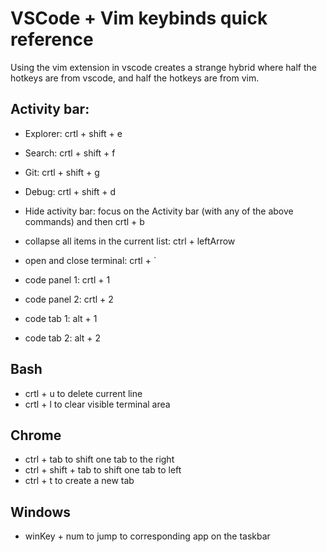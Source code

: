 # VSCode + Vim keybinds quick reference
Using the vim extension in vscode creates a strange hybrid where half the hotkeys are from vscode, and half the hotkeys are from vim.

## Activity bar:
- Explorer: crtl + shift + e
- Search: crtl + shift + f
- Git: crtl + shift + g
- Debug: crtl + shift + d
- Hide activity bar: focus on the Activity bar (with any of the above commands) and then crtl + b  
- collapse all items in the current list: ctrl + leftArrow

- open and close terminal: crtl + `
- code panel 1: crtl + 1
- code panel 2: crtl + 2
- code tab 1: alt + 1
- code tab 2: alt + 2

## Bash
- crtl + u to delete current line
- crtl + l to clear visible terminal area

## Chrome
- ctrl + tab to shift one tab to the right
- ctrl + shift + tab to shift one tab to left
- ctrl + t to create a new tab

## Windows
- winKey + num to jump to corresponding app on the taskbar
